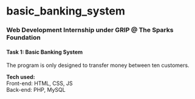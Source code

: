 # basic_banking_system
### Web Development Internship under GRIP @ The Sparks Foundation

#### Task 1: Basic Banking System 

The program is only designed to transfer money between ten customers.

**Tech used:** <br>
Front-end: HTML, CSS, JS <br>
Back-end: PHP, MySQL

